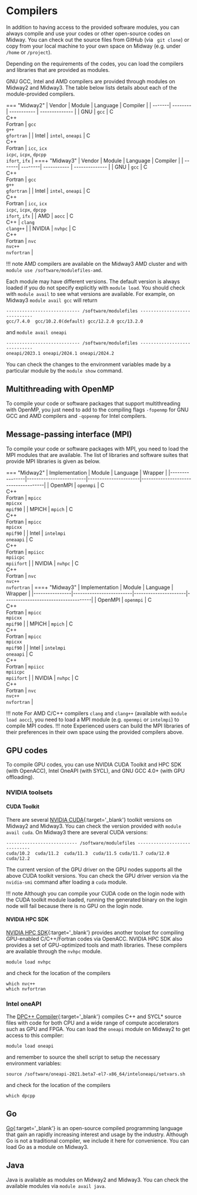 # Compilers

In addition to having access to the provided software modules, you can always
compile and use your codes or other open-source codes on Midway. You can check out
the source files from GitHub (via ` git clone`) or copy from your local machine
to your own space on Midway (e.g. under `/home` or `/project`).

Depending on the requirements of the codes, you can load the compilers and libraries
that are provided as modules.

GNU GCC, Intel and AMD compilers are provided through modules on Midway2 and Midway3. The table below lists details about each of the module-provided compilers.

=== "Midway2"
      | Vendor |  Module | Language      | Compiler        |
      | -------| --------| -----------   |  -------------- |
      | GNU    | `gcc`   | C <br>C++<br>Fortran  | `gcc`<br>`g++`<br>`gfortran` |
      | Intel  | `intel`, `oneapi` | C <br>C++<br>Fortran  | `icc`, `icx`<br>`icpc`, `icpx`, `dpcpp`<br>`ifort`, `ifx` |
===+ "Midway3"
      | Vendor |  Module | Language      | Compiler        |
      | -------| --------| -----------   |  -------------- |
      | GNU    | `gcc`   | C <br>C++<br>Fortran  | `gcc`<br>`g++`<br>`gfortran` |
      | Intel  | `intel`, `oneapi` | C <br>C++<br>Fortran  | `icc`, `icx`<br>`icpc`, `icpx`, `dpcpp`<br>`ifort`, `ifx` |
      | AMD    | `aocc`  | C <br>C++         | `clang`<br>`clang++`   |
      | NVIDIA | `nvhpc` | C <br>C++<br>Fortran         | `nvc`<br>`nvc++`<br>`nvfortran` |

!!! note
    AMD compilers are available on the Midway3 AMD cluster and with `module use /software/modulefiles-amd`.

Each module may have different versions. The default version is always loaded if you do not specify explicitly with `module load`.
You should check with `module avail` to see what versions are available. For example, on Midway3 `module avail gcc` will return

```
---------------------------- /software/modulefiles -----------------------------
gcc/7.4.0  gcc/10.2.0(default) gcc/12.2.0 gcc/13.2.0
```
and `module avail oneapi`
```
---------------------------- /software/modulefiles -----------------------------
oneapi/2023.1 oneapi/2024.1 oneapi/2024.2
```
You can check the changes to the environment variables made by a particular module by the `module show` command.

## Multithreading with OpenMP

To compile your code or software packages that support multithreading with OpenMP, you just need to add to the compiling flags `-fopenmp` for GNU GCC and AMD compilers and `-qopenmp` for Intel compilers.

## Message-passing interface (MPI)

To compile your code or software packages with MPI, you need to load the MPI modules that are available.
The list of libraries and software suites that provide MPI libraries is given as below.

=== "Midway2"
      | Implementation | Module                  | Language             | Wrapper                             |
      |----------------|-------------------------|----------------------|-------------------------------------|
      | OpenMPI        | `openmpi`               | C <br>C++<br>Fortran | `mpicc`<br>`mpicxx`<br>`mpif90`     |
      | MPICH          | `mpich`                 | C <br>C++<br>Fortran | `mpicc`<br>`mpicxx`<br>`mpif90`     |
      | Intel          | `intelmpi`<br>`oneaapi` | C <br>C++<br>Fortran | `mpiicc`<br>`mpiicpc`<br>`mpiifort` |
      | NVIDIA         | `nvhpc`                 | C <br>C++<br>Fortran | `nvc`<br>`nvc++`<br>`nvfortran`     |
===+ "Midway3"
      | Implementation | Module                  | Language             | Wrapper                             |
      |----------------|-------------------------|----------------------|-------------------------------------|
      | OpenMPI        | `openmpi`               | C <br>C++<br>Fortran | `mpicc`<br>`mpicxx`<br>`mpif90`     |
      | MPICH          | `mpich`                 | C <br>C++<br>Fortran | `mpicc`<br>`mpicxx`<br>`mpif90`     |
      | Intel          | `intelmpi`<br>`oneaapi` | C <br>C++<br>Fortran | `mpiicc`<br>`mpiicpc`<br>`mpiifort` |
      | NVIDIA         | `nvhpc`                 | C <br>C++<br>Fortran | `nvc`<br>`nvc++`<br>`nvfortran`     |

!!! note
    For AMD C/C++ compilers `clang` and `clang++` (available with `module load aocc`), you need to load a MPI module (e.g. `openmpi` or `intelmpi`) to compile MPI codes.
!!! note
    Experienced users can build the MPI libraries of their preferences in their own space using the provided compilers above.

## GPU codes

To compile GPU codes, you can use NVIDIA CUDA Toolkit and HPC SDK (with OpenACC), Intel OneAPI (with SYCL), and GNU GCC 4.0+ (with GPU offloading). 

### NVIDIA toolsets

#### CUDA Toolkit

There are several [NVIDIA CUDA](https://developer.nvidia.com/cuda-toolkit){:target='_blank'} toolkit versions on Midway2 and Midway3. You can check the version provided with `module avail cuda`. On Midway3 there are several CUDA versions:

```
--------------------------- /software/modulefiles -----------------------------
cuda/10.2  cuda/11.2  cuda/11.3  cuda/11.5 cuda/11.7 cuda/12.0 cuda/12.2
```
The current version of the GPU driver on the GPU nodes supports all the above CUDA toolkit versions. You can check the GPU driver version via the `nvidia-smi` command after loading a `cuda` module.

!!! note
     Although you can compile your CUDA code on the login node with the CUDA toolkit module loaded,
     running the generated binary on the login node will fail because there is no GPU on the login node.

#### NVIDIA HPC SDK

[NVIDIA HPC SDK](https://developer.nvidia.com/hpc-sdk){:target='_blank'} provides another toolset for compiling GPU-enabled C/C++/Fortran codes via OpenACC. NVIDIA HPC SDK also provides a set of GPU-optimized tools and math libraries. These compilers are available through the `nvhpc` module.
```
module load nvhpc
```
and check for the location of the compilers
```
which nvc++
which nvfortran
```
### Intel oneAPI

The [DPC++ Compiler](https://intel.github.io/llvm-docs/GetStartedGuide.html){:target='_blank'} compiles C++ and SYCL* source files with code for both CPU and a wide range of compute accelerators such as GPU and FPGA. You can load the `oneapi` module on Midway2 to get access to this compiler:
```
module load oneapi
```
and remember to source the shell script to setup the necessary environment variables:
```
source /software/oneapi-2021.beta7-el7-x86_64/inteloneapi/setvars.sh
```
and check for the location of the compilers
```
which dpcpp
```
## Go

[Go](https://go.dev/){:target='_blank'} is an open-source compiled programming language that gain an rapidly increasing interest and usage by the industry.  Although Go is not a traditional compiler, we include it here for convenience.
You can load Go as a module on Midway3.

## Java

Java is available as modules on Midway2 and Midway3. You can check the available modules via `module avail java`.